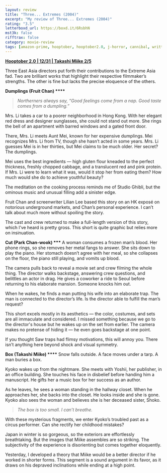 ```yaml
---
layout: review
title: "Three... Extremes (2004)"
excerpt: "My review of Three... Extremes (2004)"
rating: "3.5"
letterboxd_url: https://boxd.it/6RsbhN
mst3k: false
rifftrax: false
category: movie-review
tags: [amazon-prime, hooptober, hooptober2.0, j-horror, cannibal, written-by-women, horror-anthology]
---
```


<b><a href="https://boxd.it/pRPis/detail" target="_blank" rel="noopener">Hooptober 2.0 | 12/31 | Takashi Miike 2/5</a></b>

Three East Asia directors put forth their contributions to the Extreme Asia fad. Two are brilliant works that highlight their respective filmmaker’s strengths. The other is fine but lacks the precise eloquence of the others.

<b>Dumplings (Fruit Chan) \*\*\*\*</b>

<blockquote><i>Northerners always say, “Good feelings come from a nap. Good taste comes from a dumpling.”</i></blockquote>Mrs. Li takes a car to a poorer neighborhood in Hong Kong. With her elegant red dress and designer sunglasses, she could not stand out more. She rings the bell of an apartment with barred windows and a gated front door.

There, Mrs. Li meets Aunt Mei, known for her expensive dumplings. Mei recognizes Mrs. Li from TV, though she hasn’t acted in some years. Mrs. Li guesses Mei is in her thirties, but Mei claims to be much older. Her secret? The dumplings.

Mei uses the best ingredients — high gluten flour kneaded to the perfect thickness, freshly chopped cabbage, and a translucent red and pink protein. If Mrs. Li were to learn what it was, would it stop her from eating them? How much would she do to achieve youthful beauty?

The meditation on the cooking process reminds me of Studio Ghibli, but the ominous music and unusual filling add a sinister edge.

Fruit Chan and screenwriter Lilian Lee based this story on an HK exposé on notorious underground markets, and Chan’s personal experience. I can’t talk about much more without spoiling the story.

The cast and crew returned to make a full-length version of this story, which I’ve heard is pretty gross. This short is quite graphic but relies more on insinuation.

<b>Cut (Park Chan-wook) \*\*\*</b>
A woman consumes a frozen man’s blood. Her phone rings, so she removes her metal fangs to answer. She sits down to play the piano. Her stomach doesn’t agree with her meal, so she collapses on the floor, the piano still playing, and vomits up blood.

The camera pulls back to reveal a movie set and crew filming the whole thing. The director walks backstage, answering crew questions, and belittles an actor in drag. He gives a coworker a ride to Seoul before returning to his elaborate mansion. Someone knocks him out.

When he wakes, he finds a man putting his wife into an elaborate trap. The man is connected to the director’s life. Is the director able to fulfill the man’s request?

This short excels mostly in its aesthetics — the color, costumes, and sets are all immaculate and considered. I missed something because we go to the director's house but he wakes up on the set from earlier. The camera makes no pretense of hiding it — he even goes backstage at one point.

If you thought Saw traps had flimsy motivations, this will annoy you. There isn’t anything here beyond shock and visual symmetry.

<b>Box (Takashi Miike) \*\*\*\*</b>
Snow falls outside. A face moves under a tarp. A man buries a box.

Kyoko wakes up from the nightmare. She meets with Yoshii, her publisher, in an office building. She touches his face in disbelief before handing him a manuscript. He gifts her a music box for her success as an author.

As he leaves, he sees a woman standing in the hallway closet. When he approaches her, she backs into the closet. He looks inside and she is gone. Kyoko also sees the woman and believes she is her deceased sister, Shoko.

<blockquote><i>The box is too small. I can’t breathe.</i></blockquote>With these mysterious fragments, we enter Kyoko’s troubled past as a circus performer. Can she rectify her childhood mistakes?

Japan in winter is so gorgeous, so the exteriors are effortlessly breathtaking. But the images that Miike assembles are so striking. The subjectivity of the experience is disorienting but comes together eloquently.

Yesterday, I developed a theory that Miike would be a better director if he worked in shorter forms. This segment is a sound argument in its favor, as it draws on his depraved inclinations while ending at a high point.

